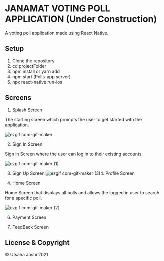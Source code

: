 # JANAMAT VOTING POLL APPLICATION (Under Construction)

A voting poll application made using React Native.

## Setup
1. Clone the repository
2. cd projectFolder
3. npm install or yarn add
4. npm start (Polls-app server)
5. npx react-native run-ios

## Screens
1. Splash Screen

The starting screen which prompts the user to get started with the application.

![ezgif com-gif-maker](https://user-images.githubusercontent.com/41834623/114650678-61b9e400-9d02-11eb-8ba7-9f72f26b9db3.gif)


2. Sign In Screen

Sign in Screen where the user can log in to their existing accounts.

![ezgif com-gif-maker (1)](https://user-images.githubusercontent.com/41834623/114650775-89a94780-9d02-11eb-8318-27e8faf22ff6.gif)



3. Sign Up Screen
![ezgif com-gif-maker (3)](https://user-images.githubusercontent.com/41834623/114651258-55825680-9d03-11eb-9e14-21781f104e23.gif)4. Profile Screen

5. Home Screen

Home Screen that displays all polls and allows the logged in user to search for a specific poll. 

![ezgif com-gif-maker (2)](https://user-images.githubusercontent.com/41834623/114650849-a776ac80-9d02-11eb-875b-aeb966d46e9f.gif)



6. Payment Screen

7. FeedBack Screen




## License & Copyright
© Utsaha Joshi 2021
